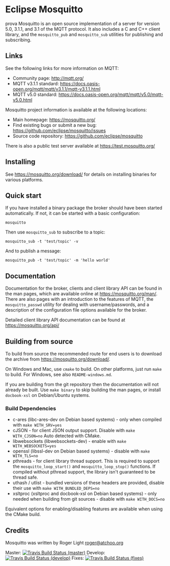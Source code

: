 Eclipse Mosquitto
=================
prova
Mosquitto is an open source implementation of a server for version 5.0, 3.1.1,
and 3.1 of the MQTT protocol. It also includes a C and C++ client library, and
the `mosquitto_pub` and `mosquitto_sub` utilities for publishing and
subscribing.

## Links

See the following links for more information on MQTT:

- Community page: <http://mqtt.org/>
- MQTT v3.1.1 standard: <https://docs.oasis-open.org/mqtt/mqtt/v3.1.1/mqtt-v3.1.1.html>
- MQTT v5.0 standard: <https://docs.oasis-open.org/mqtt/mqtt/v5.0/mqtt-v5.0.html>

Mosquitto project information is available at the following locations:

- Main homepage: <https://mosquitto.org/>
- Find existing bugs or submit a new bug: <https://github.com/eclipse/mosquitto/issues>
- Source code repository: <https://github.com/eclipse/mosquitto>

There is also a public test server available at <https://test.mosquitto.org/>

## Installing

See <https://mosquitto.org/download/> for details on installing binaries for
various platforms.

## Quick start

If you have installed a binary package the broker should have been started
automatically. If not, it can be started with a basic configuration:

    mosquitto

Then use `mosquitto_sub` to subscribe to a topic:

    mosquitto_sub -t 'test/topic' -v

And to publish a message:

    mosquitto_pub -t 'test/topic' -m 'hello world'

## Documentation

Documentation for the broker, clients and client library API can be found in
the man pages, which are available online at <https://mosquitto.org/man/>. There
are also pages with an introduction to the features of MQTT, the
`mosquitto_passwd` utility for dealing with username/passwords, and a
description of the configuration file options available for the broker.

Detailed client library API documentation can be found at <https://mosquitto.org/api/>

## Building from source

To build from source the recommended route for end users is to download the
archive from <https://mosquitto.org/download/>.

On Windows and Mac, use `cmake` to build. On other platforms, just run `make`
to build. For Windows, see also `README-windows.md`.

If you are building from the git repository then the documentation will not
already be built. Use `make binary` to skip building the man pages, or install
`docbook-xsl` on Debian/Ubuntu systems.

### Build Dependencies

* c-ares (libc-ares-dev on Debian based systems) - only when compiled with `make WITH_SRV=yes`
* cJSON - for client JSON output support. Disable with `make WITH_CJSON=no` Auto detected with CMake.
* libwebsockets (libwebsockets-dev) - enable with `make WITH_WEBSOCKETS=yes`
* openssl (libssl-dev on Debian based systems) - disable with `make WITH_TLS=no`
* pthreads - for client library thread support. This is required to support the
  `mosquitto_loop_start()` and `mosquitto_loop_stop()` functions. If compiled
  without pthread support, the library isn't guaranteed to be thread safe.
* uthash / utlist - bundled versions of these headers are provided, disable their use with `make WITH_BUNDLED_DEPS=no`
* xsltproc (xsltproc and docbook-xsl on Debian based systems) - only needed when building from git sources - disable with `make WITH_DOCS=no`

Equivalent options for enabling/disabling features are available when using the CMake build.


## Credits

Mosquitto was written by Roger Light <roger@atchoo.org>

Master: [![Travis Build Status (master)](https://travis-ci.org/eclipse/mosquitto.svg?branch=master)](https://travis-ci.org/eclipse/mosquitto)
Develop: [![Travis Build Status (develop)](https://travis-ci.org/eclipse/mosquitto.svg?branch=develop)](https://travis-ci.org/eclipse/mosquitto)
Fixes: [![Travis Build Status (fixes)](https://travis-ci.org/eclipse/mosquitto.svg?branch=fixes)](https://travis-ci.org/eclipse/mosquitto)
